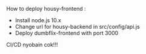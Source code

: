 How to deploy housy-frontend :

- Install node.js 10.x
- Change url for housy-backend in src/config/api.js
- Deploy dumbflix-frontend with port 3000

CI/CD nyobain cok!!!
